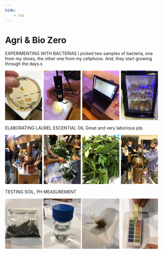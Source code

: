 ```yaml
---
hide:
    - toc
---
```


# Agri & Bio Zero


EXPERIMENTING WITH BACTERIAS
I picked two samples of bacteria, one from my shoes, the other one from my cellphone. And, they start growing through the days.s

![](../images/ab1.jpg)


ELABORATING LAUREL ESCENTIAL OIL 
Great and very laborious job.

![](../images/ab2.jpg)


TESTING SOIL, PH MEASUREMENT

![](../images/ab3.jpg)